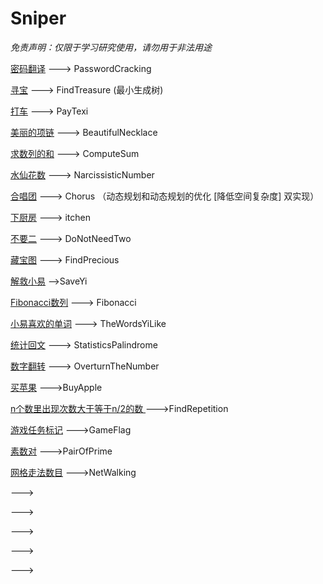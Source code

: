 # Sniper

*免责声明：仅限于学习研究使用，请勿用于非法用途*

[密码翻译](https://www.nowcoder.com/test/question/136de4a719954361a8e9e41c8c4ad855?pid=9439037&tid=14952974)
---> PasswordCracking

[寻宝](https://www.nowcoder.com/question/next?pid=9439037&qid=23650&tid=14952974)
---> FindTreasure (最小生成树)

[打车](https://www.nowcoder.com/question/next?pid=9439037&qid=23650&tid=14952974)
---> PayTexi

[美丽的项链](https://www.nowcoder.com/question/next?pid=9439037&qid=140939&tid=14952974)
---> BeautifulNecklace

[求数列的和](https://www.nowcoder.com/practice/02f23a209c0c4d2484e29b560c174de1?tpId=85&&tqId=29893&rp=1&ru=/activity/oj&qru=/ta/2017test/question-ranking)
---> ComputeSum

[水仙花数](https://www.nowcoder.com/practice/dc943274e8254a9eb074298fb2084703?tpId=85&tqId=29894&rp=1&ru=%2Factivity%2Foj&qru=%2Fta%2F2017test%2Fquestion-ranking)
---> NarcissisticNumber

[合唱团](https://www.nowcoder.com/practice/661c49118ca241909add3a11c96408c8?tpId=85&tqId=29830&tPage=1&rp=1&ru=/ta/2017test&qru=/ta/2017test/question-ranking)
---> Chorus  （动态规划和动态规划的优化 [降低空间复杂度] 双实现）

[下厨房](https://www.nowcoder.com/practice/ca5c9ba9ebac4fd5ae9ba46114b0f476?tpId=85&tqId=29832&tPage=1&rp=1&ru=/ta/2017test&qru=/ta/2017test/question-ranking)
---> itchen 

[不要二](https://www.nowcoder.com/practice/1183548cd48446b38da501e58d5944eb?tpId=85&tqId=29840&tPage=1&rp=1&ru=/ta/2017test&qru=/ta/2017test/question-ranking)
---> DoNotNeedTwo

[藏宝图](https://www.nowcoder.com/questionTerminal/74475ee28edb497c8aa4f8c370f08c30)
---> FindPrecious

[解救小易](https://www.nowcoder.com/questionTerminal/cd763d8541fc4243b8d3b967bb6d6b6a)
-->SaveYi

[Fibonacci数列](https://www.nowcoder.com/questionTerminal/18ecd0ecf5ef4fe9ba3f17f8d00d2d66?pos=11&orderByHotValue=1)
---> Fibonacci

[小易喜欢的单词](https://www.nowcoder.com/questionTerminal/ca7b8af83e2f4ec1af2f23d6733223b5?pos=11&orderByHotValue=1)
---> TheWordsYiLike

[统计回文](https://www.nowcoder.com/questionTerminal/9d1559511b3849deaa71b576fa7009dc)
---> StatisticsPalindrome

[数字翻转](https://www.nowcoder.com/questionTerminal/bc62febdd1034a73a62224affe8bddf2)
---> OverturnTheNumber

[买苹果](https://www.nowcoder.com/questionTerminal/61cfbb2e62104bc8aa3da5d44d38a6ef)
--->BuyApple

[n个数里出现次数大于等于n/2的数 ](https://www.nowcoder.com/questionTerminal/eac8c671a0c345b38aa0c07aba40097b)
--->FindRepetition


[游戏任务标记](https://www.nowcoder.com/questionTerminal/2f45f0ef94724e06a4173c91ef60781c)
--->GameFlag

[素数对](https://www.nowcoder.com/questionTerminal/c96d6acc025541ffb79c579688f8d003)
--->PairOfPrime

[网格走法数目](https://www.nowcoder.com/questionTerminal/e27b9fc9c0ec4a17a5064fb6f5ab13e4)
--->NetWalking

[]()
--->

[]()
--->

[]()
--->

[]()
--->

[]()
--->


